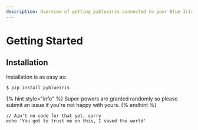 ```yaml
---
description: Overview of getting pyblueiris connected to your Blue Iris server.
---
```


# Getting Started

## Installation

Installation is as easy as:

```
$ pip install pyblueiris
```

{% hint style="info" %}
 Super-powers are granted randomly so please submit an issue if you're not happy with yours.
{% endhint %}

```
// Ain't no code for that yet, sorry
echo 'You got to trust me on this, I saved the world'
```



